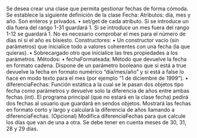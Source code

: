 Se desea crear una clase que permita gestionar fechas de forma cómoda. Se establece la siguiente definición de la clase Fecha:
Atributos: día, mes y año. Son enteros y privados.
• set/get de cada atributo. Si se introduce un día fuera del rango 1-31
guardará 1. Si se introduce un mes fuera del rango 1-12 se guardará 1. No es necesario comprobar el mes para el número de días ni si el año es bisiesto.
Constructores:
• Un constructor vacío (sin parámetros) que inicialice todo a valores
coherentes con una fecha (la que quieras).
• Sobrecargado otro que inicialice las tres propiedades a los parámetros.
Métodos:
• fechaFormateada: Método que devuelve la fecha en formato cadena.
Dispone de un parámetro booleano que si está a true devuelve la fecha en
formato numérico “día/mes/año” y si está a false lo hace en modo texto para
el mes (por ejemplo “1 de diciembre de 1999”).
• diferenciaFechas: Función estática a la cual se le pasan dos objetos tipo
fecha como parámetros y devuelve solo la diferencia de años entre ambas
fechas (int).
El programa principal (que no estará en la clase fecha) pedirá dos fechas al usuario
que guardará en sendos objetos. Mostrará las fechas en formato corto y largo y
calculará la diferencia de años llamando a diferenciaFechas.
(Opcional) Modifica diferenciaFechas para que calcule los días que van de una a
otra. Se debe tener en cuenta meses de 30, 31, 28 y 29 días.